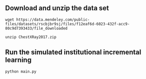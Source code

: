 
## Download and unzip the data set

```
wget https://data.mendeley.com/public-files/datasets/rscbjbr9sj/files/f12eaf6d-6023-432f-acc9-80c9d7393433/file_downloaded
```

```
unzip ChestXRay2017.zip
```

## Run the simulated institutional incremental learning

```
python main.py
```